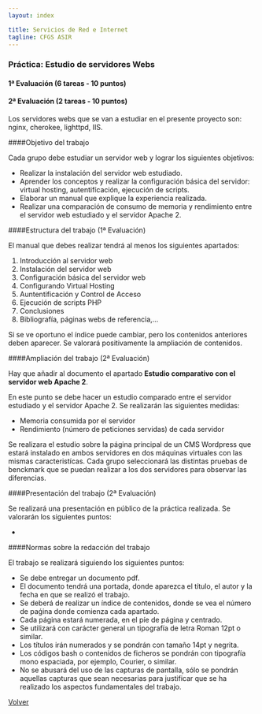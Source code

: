 ```yaml
---
layout: index

title: Servicios de Red e Internet
tagline: CFGS ASIR
---
```


### Práctica: Estudio de servidores Webs

#### 1ª Evaluación (6 tareas - 10 puntos)

#### 2ª Evaluación (2 tareas - 10 puntos)

Los servidores webs que se van a estudiar en el presente proyecto son: nginx, cherokee, lighttpd, IIS.

####Objetivo del trabajo

Cada grupo debe estudiar un servidor web y lograr los siguientes objetivos:

* Realizar la instalación del servidor web estudiado.
* Aprender los conceptos y realizar la configuración básica del servidor: virtual hosting, autentifícación, ejecución de scripts.
* Elaborar un manual que explique la experiencia realizada.
* Realizar una comparación de consumo de memoria y rendimiento entre el servidor web estudiado y el servidor Apache 2.

####Estructura del trabajo (1ª Evaluación)

El manual que debes realizar tendrá al menos los siguientes apartados:

1. Introducción al servidor web
2. Instalación del servidor web
3. Configuración básica del servidor web
4. Configurando Virtual Hosting
5. Auntentificación y Control de Acceso
6. Ejecución de scripts PHP 
7. Conclusiones
8. Bibliografía, páginas webs de referencia,...

Si se ve oportuno el índice puede cambiar, pero los contenidos anteriores deben aparecer. Se valorará positivamente la ampliación de contenidos.

<div class='ejercicios' markdown='1'>

</div>

####Ampliación del trabajo (2ª Evaluación)

Hay que añadir al documento el apartado **Estudio comparativo con el servidor web Apache 2**.

En este punto se debe hacer un estudio comparado entre el servidor estudiado y el servidor Apache 2. Se realizarán las siguientes medidas:

* Memoria consumida por el servidor
* Rendimiento (número de peticiones servidas) de cada servidor

Se realizara el estudio sobre la página principal de un CMS Wordpress que estará instalado en ambos servidores en dos máquinas virtuales con las mismas caracteristícas. Cada grupo seleccionará las distintas pruebas de benckmark que se puedan realizar a los dos servidores para observar las diferencias.

####Presentación del trabajo (2ª Evaluación)

Se realizará una presentación en público de la práctica realizada. Se valorarán los siguientes puntos:

* 

<div class='ejercicios' markdown='1'>

</div>

####Normas sobre la redacción del trabajo

El trabajo se realizará siguiendo los siguientes puntos:

* Se debe entregar un documento pdf.
* El documento tendrá una portada, donde aparezca el título, el autor y la fecha en que se realizó el trabajo.
* Se deberá de realizar un índice de contenidos, donde se vea el número de paǵina donde comienza cada apartado.
* Cada página estará numerada, en el píe de página y centrado.
* Se utilizará con carácter general un tipografía de letra Roman 12pt o similar.
* Los títulos irán numerados y se pondrán con tamaño 14pt y negrita.
* Los códigos bash o contenidos de ficheros se pondrán con tipografía mono espaciada, por ejemplo, Courier, o similar.
* No se abusará del uso de las capturas de pantalla, sólo se pondrán aquellas capturas que sean necesarias para justificar que se ha realizado los aspectos fundamentales del trabajo.


[Volver](index)
